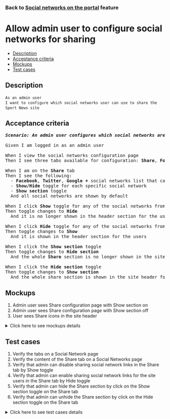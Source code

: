 ### Back to [Social networks on the portal](../../) feature

# Allow admin user to configure social networks for sharing

- [Description](#description)
- [Acceptance criteria](#acceptance-criteria)
- [Mockups](#mockups)
- [Test cases](#test-cases)

## Description

    As an admin user
    I want to configure which social networks user can use to share the Sport News site

## Acceptance criteria

<pre>
<b><i>Scenario: An admin user configures which social networks are to be used for sharing</i></b>

Given I am logged in as an admin user

When I view the social networks configuration page
Then I see three tabs available for configuration: <b>Share</b>, <b>Follow</b>, <b>Log In/Sign Up</b>

When I am on the <b>Share</b> tab
Then I see the following:
  - <b>Facebook</b>, <b>Twitter</b>, <b>Google +</b> social networks list that can be used for sharing a Sport News page
  - <b>Show/Hide</b> toggle for each specific social network
  - <b>Show section</b> toggle
  And all social networks are shown by default

When I click <b>Show</b> toggle for any of the social networks from the list
Then toggle changes to <b>Hide</b>
  And it is no longer shown in the header section for the users

When I click <b>Hide</b> toggle for any of the social networks from the list
Then toggle changes to <b>Show</b>
  And it is shown in the header section for the users

When I click the <b>Show section</b> toggle
Then toggle changes to <b>Hide section</b>
  And the whole <b>Share</b> section is no longer shown in the site header for users

When I click the <b>Hide section</b> toggle
Then toggle changes to <b>Show section</b>
  And the whole share section is shown in the site header for users
</pre>

## Mockups

1. Admin user sees Share configuration page with Show section on
2. Admin user sees Share configuration page with Show section off
3. User sees Share icons in the site header

<details>
  <summary>Click here to see mockups details</summary>

**1. Admin user sees Share configuration page with Show section on:**

![Admin user sees Share configuration page with Show section on](/products/sport_news_portal/web_application_features/social_networks/images/sharing_configuration_page.png)

**2. Admin user sees Share configuration page with Show section off:**

![Admin user sees Share configuration page with Show section off](/products/sport_news_portal/web_application_features/social_networks/images/sharing_configuration_page_section_off.png)

**3. User sees Share icons in the site header:**

![User sees Share icons in the site header](/products/sport_news_portal/web_application_features/social_networks/images/share_and_follow_on_page.png)

</details>

## Test cases

1. Verify the tabs on a Social Network page
2. Verify the content of the Share tab on a Social Networks page
3. Verify that admin can disable sharing social network links in the Share tab by Show toggle
4. Verify that admin can enable sharing social network links for the site users in the Share tab by Hide toggle
5. Verify that admin can hide the Share section by click on the Show section toggle on the Share tab
6. Verify that admin can unhide the Share section by click on the Hide section toggle on the Share tab

<details>
  <summary>Click here to see test cases details</summary>

### **#1. Verify the tabs on a Social Network page**

|Preconditions|Steps|Expected result
--------------|-----|----------
|- Log in by admin account</br>- Go to the <b>Social Networks</b> configuration page|1) Examine the tabs on the page|1) There are three tabs: <b>Share</b>, <b>Follow</b>, <b>Login/Sign Up</b>. The <b>Share</b> tab is active by default|

### **#2. Verify the content of the Share tab on a Social Networks page**

|Preconditions|Steps|Expected result
--------------|-----|----------
|- Log in by admin account</br>- Go to the <b>Social Networks</b> configuration page|1) Examine the content of <b>Share</b> tab|1) There is a social network list: <b>Facebook</b>, <b>Twitter</b>, <b>Google +</b>, <b>Youtube</b>. The <b>Show/Hide</b> toggle to activate/deactivate a social network and the <b>Show section</b> toggle.|

### **#3. Verify that admin can disable sharing social network links in the Share tab by Show toggle**

|Preconditions|Steps|Expected result
--------------|-----|----------
|- Log in by admin account</br>- Go to the <b>Social Networks</b> configuration page -> <b>Share</b> tab|1) Click <b>Show</b> toggle to disable any social network from the list</br>2) Log out by admin account</br>3) Log in by user account</br>4) Check if the disabled sharing social network is not visible for the site user|1)  Toggle changed to <b>Hide</b></br>4)  The disabled social network is not available.|

### **#4. Verify that admin can enable sharing social network links for the site users in the Share tab by Hide toggle**

|Preconditions|Steps|Expected result
--------------|-----|----------
|- Log in by admin account</br>- Go to the <b>Social Networks</b> configuration page -> <b>Share</b> tab</br>- Some social networks are disabled|1) Click <b>Hide</b> toggle to enable disabled social network from the list</br>2) Log out from admin account</br>3) Log in by user account</br>4) Check if the enabled social network is visible for a site user|1)  Toggle changed to <b>Show</b></br>4)  The enabled social network is available for sharing.|

### **#5. Verify that admin can hide the Share section by click on the Show section toggle on the Share tab**

|Preconditions|Steps|Expected result
--------------|-----|----------
|- Log in by admin account</br>- Go to the <b>Social Networks</b> configuration page -> <b>Share</b> tab</br>- <b>Show section</b> toggle is active|1) Click the <b>Show section</b> toggle</br>2) Log out from admin account</br>3) Log in by user account</br>4) Check if the <b>Share</b> section is present|1)Toggle changed to <b>Hide section</b></br>4) The Share section is not visible for the users|

### **#6. Verify that admin can unhide the Share section by click on the Hide section toggle on the Share tab**

|Preconditions|Steps|Expected result
--------------|-----|----------
|- Log in by admin account</br>- Go to the <b>Social Networks</b> configuration page -> <b>Share</b> tab</br>- <b>Hide section</b> toggle is shown|1) Click the <b>Hide section</b> toggle</br>2) Log out from admin account</br>3) Log in by user account</br>4) Check if the <b>Share</b> section is present|1) Toggle changed to <b>Show section</b></br>4) The <b>Share</b> section is visible for the users|

</details>
